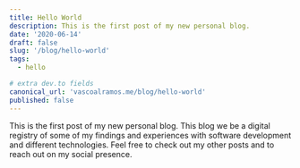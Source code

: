 ```yaml
---
title: Hello World
description: This is the first post of my new personal blog.
date: '2020-06-14'
draft: false
slug: '/blog/hello-world'
tags:
  - hello

# extra dev.to fields
canonical_url: 'vascoalramos.me/blog/hello-world'
published: false
---
```


This is the first post of my new personal blog. This blog we be a digital registry of some of my findings and experiences with software development and different technologies. Feel free to check out my other posts and to reach out on my social presence.
